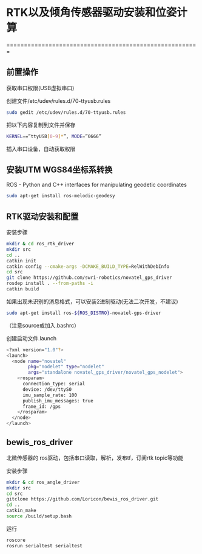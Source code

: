 # RTK以及倾角传感器驱动安装和位姿计算
=======================================================

## 前置操作

获取串口权限(USB虚拟串口)

创建文件/etc/udev/rules.d/70-ttyusb.rules
```bash
sudo gedit /etc/udev/rules.d/70-ttyusb.rules
```
把以下内容复制到文件并保存
```bash
KERNEL==”ttyUSB[0-9]*”, MODE=”0666”
```
插入串口设备，自动获取权限


## 安装UTM WGS84坐标系转换

ROS - Python and C++ interfaces for manipulating geodetic coordinates

```bash
sudo apt-get install ros-melodic-geodesy
```



## RTK驱动安装和配置

安装步骤

```bash
mkdir & cd ros_rtk_driver
mkdir src
cd ..
catkin init
catkin config --cmake-args -DCMAKE_BUILD_TYPE=RelWithDebInfo
cd src
git clone https://github.com/swri-robotics/novatel_gps_driver
rosdep install . --from-paths -i
catkin build
```
如果出现未识别的消息格式，可以安装2进制驱动(无法二次开发，不建议)

```bash
sudo apt-get install ros-${ROS_DISTRO}-novatel-gps-driver
```

（注意source或加入.bashrc）

创建启动文件.launch

```bash
<?xml version="1.0"?>
<launch>
  <node name="novatel"
        pkg="nodelet" type="nodelet"
        args="standalone novatel_gps_driver/novatel_gps_nodelet">
    <rosparam>
      connection_type: serial
      device: /dev/ttyS0
      imu_sample_rate: 100
      publish_imu_messages: true
      frame_id: /gps
    </rosparam>
  </node>
</launch>


```





## bewis_ros_driver
北微传感器的 ros驱动，包括串口读取，解析，发布tf，订阅rtk topic等功能

安装步骤

```bash
mkdir & cd ros_angle_driver
mkdir src
cd src
gitclone https://github.com/Loricon/bewis_ros_driver.git
cd ..
catkin_make
source /build/setup.bash
```
运行
```bash
roscore
rosrun serialtest serialtest
```



